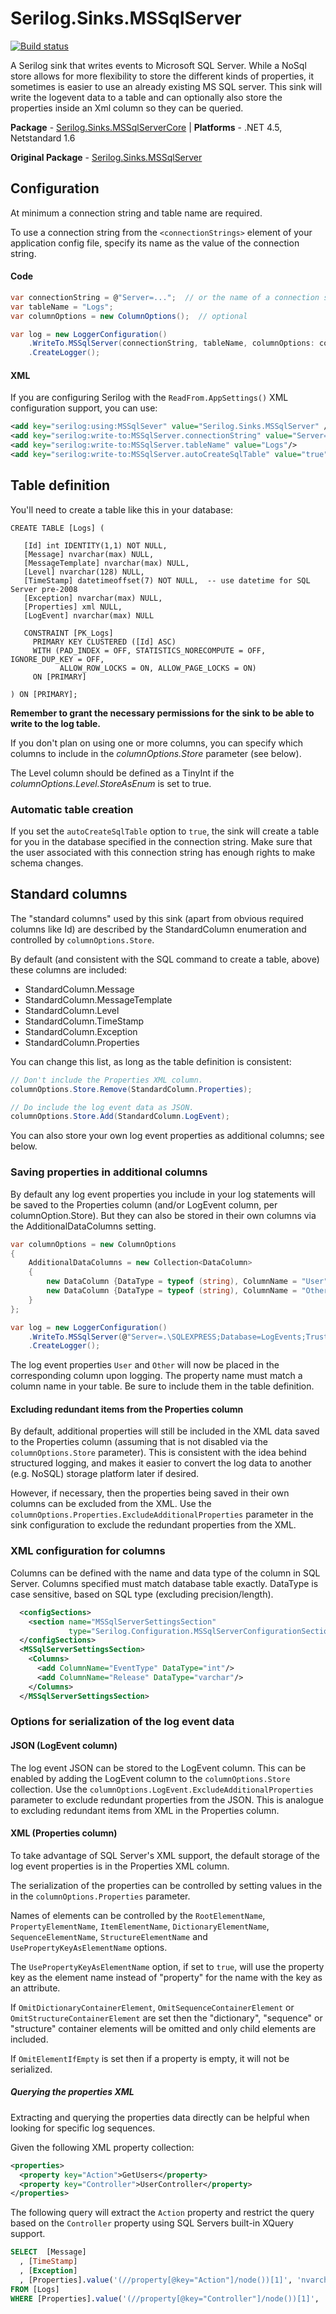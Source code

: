 # Serilog.Sinks.MSSqlServer

[![Build status](https://ci.appveyor.com/api/projects/status/3btbux1hbgyugind/branch/master?svg=true)](https://ci.appveyor.com/project/serilog/serilog-sinks-mssqlserver/branch/master)

A Serilog sink that writes events to Microsoft SQL Server. While a NoSql store allows for more flexibility to store the different kinds of properties, it sometimes is easier to use an already existing MS SQL server. This sink will write the logevent data to a table and can optionally also store the properties inside an Xml column so they can be queried.

**Package** - [Serilog.Sinks.MSSqlServerCore](http://www.nuget.org/packages/Serilog.Sinks.MSSqlServerCore/)
| **Platforms** - .NET 4.5, Netstandard 1.6

**Original Package** - [Serilog.Sinks.MSSqlServer](http://nuget.org/packages/serilog.sinks.mssqlserver)


## Configuration

At minimum a connection string and table name are required.

To use a connection string from the `<connectionStrings>` element of your application config file, specify its name as the value of the connection string.

#### Code

```csharp
var connectionString = @"Server=...";  // or the name of a connection string in your .config file
var tableName = "Logs";
var columnOptions = new ColumnOptions();  // optional

var log = new LoggerConfiguration()
    .WriteTo.MSSqlServer(connectionString, tableName, columnOptions: columnOptions)
    .CreateLogger();
```

#### XML

If you are configuring Serilog with the `ReadFrom.AppSettings()` XML configuration support, you can use:

```xml
<add key="serilog:using:MSSqlSever" value="Serilog.Sinks.MSSqlServer" />
<add key="serilog:write-to:MSSqlServer.connectionString" value="Server=..."/>
<add key="serilog:write-to:MSSqlServer.tableName" value="Logs"/>
<add key="serilog:write-to:MSSqlServer.autoCreateSqlTable" value="true"/>
```

## Table definition

You'll need to create a table like this in your database:

```
CREATE TABLE [Logs] (

   [Id] int IDENTITY(1,1) NOT NULL,
   [Message] nvarchar(max) NULL,
   [MessageTemplate] nvarchar(max) NULL,
   [Level] nvarchar(128) NULL,
   [TimeStamp] datetimeoffset(7) NOT NULL,  -- use datetime for SQL Server pre-2008
   [Exception] nvarchar(max) NULL,
   [Properties] xml NULL,
   [LogEvent] nvarchar(max) NULL

   CONSTRAINT [PK_Logs] 
     PRIMARY KEY CLUSTERED ([Id] ASC) 
	 WITH (PAD_INDEX = OFF, STATISTICS_NORECOMPUTE = OFF, IGNORE_DUP_KEY = OFF,
	       ALLOW_ROW_LOCKS = ON, ALLOW_PAGE_LOCKS = ON) 
     ON [PRIMARY]

) ON [PRIMARY];
```

**Remember to grant the necessary permissions for the sink to be able to write to the log table.**

If you don't plan on using one or more columns, you can specify which columns to include in the *columnOptions.Store* parameter (see below). 

The Level column should be defined as a TinyInt if the *columnOptions.Level.StoreAsEnum* is set to true.


### Automatic table creation

If you set the `autoCreateSqlTable` option to `true`, the sink will create a table for you in the database specified in the connection string.  Make sure that the user associated with this connection string has enough rights to make schema changes.


## Standard columns

The "standard columns" used by this sink (apart from obvious required columns like Id) are described by the StandardColumn enumeration and controlled by `columnOptions.Store`.

By default (and consistent with the SQL command to create a table, above) these columns are included:
 - StandardColumn.Message
 - StandardColumn.MessageTemplate
 - StandardColumn.Level
 - StandardColumn.TimeStamp
 - StandardColumn.Exception
 - StandardColumn.Properties

You can change this list, as long as the table definition is consistent:

```csharp
// Don't include the Properties XML column.
columnOptions.Store.Remove(StandardColumn.Properties);

// Do include the log event data as JSON.
columnOptions.Store.Add(StandardColumn.LogEvent);
```

You can also store your own log event properties as additional columns; see below.


### Saving properties in additional columns

By default any log event properties you include in your log statements will be saved to the Properties column (and/or LogEvent column, per columnOption.Store).  But they can also be stored in their own columns via the AdditionalDataColumns setting.

```csharp
var columnOptions = new ColumnOptions
{
    AdditionalDataColumns = new Collection<DataColumn>
    {
        new DataColumn {DataType = typeof (string), ColumnName = "User"},
        new DataColumn {DataType = typeof (string), ColumnName = "Other"},
    }
};

var log = new LoggerConfiguration()
    .WriteTo.MSSqlServer(@"Server=.\SQLEXPRESS;Database=LogEvents;Trusted_Connection=True;", "Logs", columnOptions: columnOptions)
    .CreateLogger();
```

The log event properties `User` and `Other` will now be placed in the corresponding column upon logging. The property name must match a column name in your table. Be sure to include them in the table definition.


#### Excluding redundant items from the Properties column

By default, additional properties will still be included in the XML data saved to the Properties column (assuming that is not disabled via the `columnOptions.Store` parameter). This is consistent with the idea behind structured logging, and makes it easier to convert the log data to another (e.g. NoSQL) storage platform later if desired. 

However, if necessary, then the properties being saved in their own columns can be excluded from the XML.  Use the `columnOptions.Properties.ExcludeAdditionalProperties` parameter in the sink configuration to exclude the redundant properties from the XML. 


### XML configuration for columns

Columns can be defined with the name and data type of the column in SQL Server. Columns specified must match database table exactly. DataType is case sensitive, based on SQL type (excluding precision/length). 

```xml
  <configSections>
    <section name="MSSqlServerSettingsSection"
             type="Serilog.Configuration.MSSqlServerConfigurationSection, Serilog.Sinks.MSSqlServer"/>
  </configSections>
  <MSSqlServerSettingsSection>
    <Columns>
      <add ColumnName="EventType" DataType="int"/>
      <add ColumnName="Release" DataType="varchar"/>
    </Columns>
  </MSSqlServerSettingsSection>      
```

### Options for serialization of the log event data

#### JSON (LogEvent column)

The log event JSON can be stored to the LogEvent column. This can be enabled by adding the LogEvent column to the `columnOptions.Store` collection. Use the `columnOptions.LogEvent.ExcludeAdditionalProperties` parameter to exclude redundant properties from the JSON. This is analogue to excluding redundant items from XML in the Properties column.

#### XML (Properties column)

To take advantage of SQL Server's XML support, the default storage of the log event properties is in the Properties XML column.

The serialization of the properties can be controlled by setting values in the in the `columnOptions.Properties` parameter.

Names of elements can be controlled by the `RootElementName`, `PropertyElementName`, `ItemElementName`, `DictionaryElementName`, `SequenceElementName`, `StructureElementName` and `UsePropertyKeyAsElementName` options.

The `UsePropertyKeyAsElementName` option, if set to `true`, will use the property key as the element name instead of "property" for the name with the key as an attribute.

If `OmitDictionaryContainerElement`, `OmitSequenceContainerElement` or `OmitStructureContainerElement` are set then the "dictionary", "sequence" or "structure" container elements will be omitted and only child elements are included.

If `OmitElementIfEmpty` is set then if a property is empty, it will not be serialized.

##### Querying the properties XML

Extracting and querying the properties data directly can be helpful when looking for specific log sequences.

Given the following XML property collection:

```xml
<properties>
  <property key="Action">GetUsers</property>
  <property key="Controller">UserController</property>
</properties>
```

The following query will extract the `Action` property and restrict the query based on the `Controller` property using SQL Servers built-in XQuery support.

```sql
SELECT 	[Message]
  , [TimeStamp]
  , [Exception]
  , [Properties].value('(//property[@key="Action"]/node())[1]', 'nvarchar(max)') as Action
FROM [Logs]
WHERE [Properties].value('(//property[@key="Controller"]/node())[1]', 'nvarchar(max)') = 'UserController'
```
